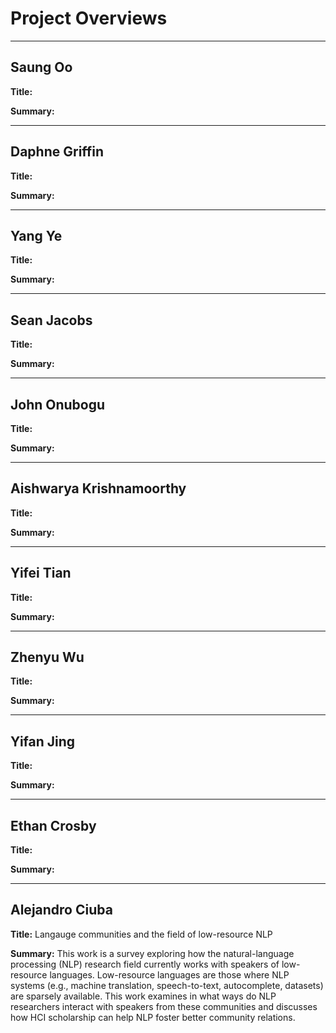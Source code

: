 # Project Overviews
***

## Saung Oo

**Title:**

**Summary:**

***

## Daphne Griffin

**Title:**

**Summary:**

***

## Yang Ye

**Title:**

**Summary:**

***

## Sean Jacobs

**Title:**

**Summary:**

***

## John Onubogu

**Title:**

**Summary:**

***

## Aishwarya Krishnamoorthy

**Title:**

**Summary:**

***

## Yifei Tian

**Title:**

**Summary:**

***

## Zhenyu Wu

**Title:**

**Summary:**

***

## Yifan Jing

**Title:**

**Summary:**

***

## Ethan Crosby

**Title:**

**Summary:**

***

## Alejandro Ciuba

**Title:** Langauge communities and the field of low-resource NLP

**Summary:** This work is a survey exploring how the natural-language processing (NLP) research field currently works with speakers of low-resource languages. Low-resource languages are those where NLP systems (e.g., machine translation, speech-to-text, autocomplete, datasets) are sparsely available. This work examines in what ways do NLP researchers interact with speakers from these communities and discusses how HCI scholarship can help NLP foster better community relations.
